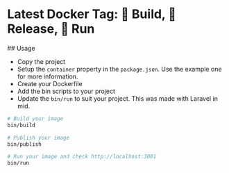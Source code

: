 # Latest Docker Tag: 🏨 Build, 📔 Release, 🚀 Run

## Usage

- Copy the project
- Setup the `container` property in the `package.json`. Use the example one for more information.
- Create your Dockerfile
- Add the bin scripts to your project
- Update the `bin/run` to suit your project. This was made with Laravel in mid.

```bash
# Build your image
bin/build

# Publish your image
bin/publish

# Run your image and check http://localhost:3001
bin/run
```
